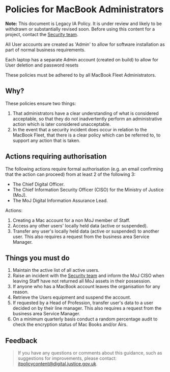 # Policies for MacBook Administrators

**Note:** This document is Legacy IA Policy. It is under review and likely to be withdrawn or substantially revised soon. Before using this content for a project, contact the [Security team](mailto:security@justice.gov.uk).

All User accounts are created as 'Admin' to allow for software installation as part of normal business requirements.

Each laptop has a separate Admin account \(created on build\) to allow for User deletion and password resets

These policies must be adhered to by all MacBook Fleet Administrators.

## Why?

These policies ensure two things:

1.  That administrators have a clear understanding of what is considered acceptable, so that they do not inadvertently perform an administrative action which is later considered unacceptable.
2.  In the event that a security incident does occur in relation to the MacBook Fleet, that there is a clear policy which can be referred to, to support any action that is taken.

## Actions requiring authorisation

The following actions require formal authorisation \(e.g. an email confirming that the action can proceed\) from at least 2 of the following 3:

-   The Chief Digital Officer.
-   The Chief Information Security Officer \(CISO\) for the Ministry of Justice \(MoJ\).
-   The MoJ Digital Information Assurance Lead.

Actions:

1.  Creating a Mac account for a non MoJ member of Staff.
2.  Access any other users' locally held data \(active or suspended\).
3.  Transfer any user's locally held data \(active or suspended\) to another user. This also requires a request from the business area Service Manager.

## Things you must do

1.  Maintain the active list of all active users.
2.  Raise an incident with the [Security team](mailto:security@justice.gov.uk) and inform the MoJ CISO when leaving Staff have not returned all MoJ assets in their possession.
3.  If anyone who has a MacBook account leaves the organisation for any reason.
4.  Retrieve the Users equipment and suspend the account.
5.  If requested by a Head of Profession, transfer user's data to a user decided on by their line manager. This also requires a request from the business area Service Manager.
6.  On a minimum quarterly basis conduct a random percentage audit to check the encryption status of Mac Books and/or Airs.

## Feedback

> If you have any questions or comments about this guidance, such as suggestions for improvements, please contact: [itpolicycontent@digital.justice.gov.uk](mailto:itpolicycontent@digital.justice.gov.uk).

